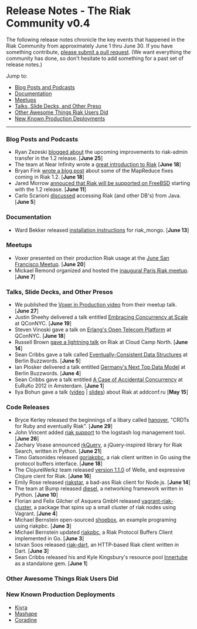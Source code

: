 # Release Notes - The Riak Community v0.4

The following release notes chronicle the key events that happened in the Riak Community from approximately June 1 thru June 30. If you have something contribute, [please submit a pull request](https://github.com/basho/the-riak-community/pulls). (We want everything the community has done, so don't hesitate to add something for a past set of release notes.)

Jump to:

* [Blog Posts and Podcasts](#blog-posts-and-podcasts) 
* [Documentation](#documenation)
* [Meetups](#meetups)
* [Talks, Slide Decks, and Other Preso](#talks-slide-decks-and-other-presos)
* [Other Awesome Things Riak Users Did](#other-awesome-things-riak-users-did)
* [New Known Production Deployments](#new-known-production-deployments)

----

### Blog Posts and Podcasts 

* Ryan Zezeski [blogged about](http://basho.com/blog/technical/2012/06/25/Riak-Admin-Transfers-in-1-2-Release/) the upcoming improvements to riak-admin transfer in the 1.2 release. [**June 25**] 
* The team at Near Infinity wrote a [great introduction to Riak](http://www.nearinfinity.com/blogs/andrew_crute/2012/06/18/a-brief-introduction-to-riak.html) [**June 18**]
* Bryan Fink [wrote a blog post](http://basho.com/blog/technical/2012/06/18/When-API-Compatible-Isnt/) about some of the MapReduce fixes coming in Riak 1.2. [**June 18**]
* Jared Morrow [annouced that Riak will be supported on FreeBSD](http://basho.com/blog/technical/2012/06/11/Supporting-Riak-on-BSD/) starting with the 1.2 release. [**June 11**]
* Carlo Scarioni [discussed](http://cscarioni.blogspot.com/2012/06/i-had-requirement-in-my-current-job-to.html) accessing Riak (and other DB's) from Java. [**June 5**]

### Documentation 

* Ward Bekker released [installation instructions](https://github.com/wardbekker/riak_mongo/wiki/OSX-Installation-Instructions) for riak_mongo. [**June 13**]

### Meetups

* Voxer presented on their production Riak usage at the [June San Francisco Meetup](http://www.meetup.com/San-Francisco-Riak-Meetup/events/68028502/). [**June 20**]
* Mickael Remond organized and hosted the [inaugural Paris Riak meetup](http://www.meetup.com/Paris-Riak-Meetup/events/64079822/). [**June 7**]

### Talks, Slide Decks, and Other Presos

* We published the [Voxer in Production video](http://basho.com/blog/technical/2012/06/27/Riak-at-Voxer/) from their meetup talk. [**June 27**]  
* Justin Sheehy delivered a talk entitled [Embracing Concurrency at Scale](http://qconnewyork.com/dl/qcon-newyork-2012/slides/JustinSheehy-EmbracingConcurrency.pdf) at QConNYC. [**June 19**]
* Steven Vinoski gave a talk on [Erlang's Open Telecom Platform](http://qconnewyork.com/dl/qcon-newyork-2012/slides/steve-vinoski-qcon-nyc-2012.pdf) at QConNYC. [**June 18**]
* Russell Brown [gave a lightning talk](http://cloudcampnorth.eventbrite.com/) on Riak at Cloud Camp North. [**June 14**]
* Sean Cribbs gave a talk called [Eventually-Consistent Data Structures](http://www.slideshare.net/seancribbs/eventuallyconsistent-data-structures) at Berlin Buzzwords. [**June 5**] 
* Ian Plosker delivered a talk entitled [Germany's Next Top Data Model](about:blank) at Berlin Buzzwords. [**June 4**]
* Sean Cribbs gave a talk entitled [A Case of Accidental Concurrency](http://www.slideshare.net/seancribbs/a-case-of-accidental-concurrency) at EuRuKo 2012 in Amsterdam. [**June 1**]
* Ilya Bohun gave a talk ([video](https://vimeo.com/42619422) | [slides](http://www.slideshare.net/IlyaBogunov/riak-add-presentation)) about Riak at addconf.ru [**May 15**]

### Code Releases 

* Bryce Kerley released the beginnings of a libary called [hanover](https://github.com/bkerley/hanover), "CRDTs for Ruby and eventually Riak". [**June 29**] 
* John Vincent added [riak support](https://github.com/logstash/logstash/commit/7f6f004b4b9f31766eb6e2a83659053b29ff14d2) to the logstash log management tool. [**June 26**]
* Zachary Voase announced [rkQuery](https://github.com/zacharyvoase/rkquery), a jQuery-inspired library for Riak Search, written in Python. [**June 21**]
* Timo Gatsonides released [goriakpbc](https://github.com/tpjg/goriakpbc), a riak client written in Go using the protocol buffers interface. [**June 18**]
* The ClojureWerkz team released [version 1.1.0](https://github.com/michaelklishin/welle/blob/master/ChangeLog.md) of Welle, and expressive Clojure cient for Riak. [**June 16**]
* Emily Rose released [riakstar](https://github.com/nexxy/riakstar), a bad-ass Riak client for Node.js. [**June 14**] 
* The team at Bump released [diesel](http://diesel.io), a networking framework written in Python. [**June 10**]
* Florian and Felix Gilcher of Asquera GmbH released [vagrant-riak-cluster](https://github.com/Asquera/vagrant-riak-cluster), a package that spins up a small cluster of riak nodes using Vagrant. [**June 4**]
* Michael Bernstein open-sourced [shoebox](https://github.com/mrb/shoebox), an example programing using riakpbc. [**June 3**]
* Michael Bernstein updated [riakpbc](https://github.com/mrb/riakpbc), a Riak Protocol Buffers Client implemented in Go. [**June 3**]
* Istvan Soos released [riak-dart](http://code.google.com/p/riak-dart/), an HTTP-based Riak client written in Dart. [**June 3**]
* Sean Cribbs released his and Kyle Kingsbury's resource pool [Innertube](https://rubygems.org/gems/innertube) as a standalone gem. [**June 1**]

### Other Awesome Things Riak Users Did


### New Known Production Deployments 

* [Kivra](http://kivra.com)
* [Mashape](http://www.mashape.com/)
* [Coradine](http://coradine.com)
